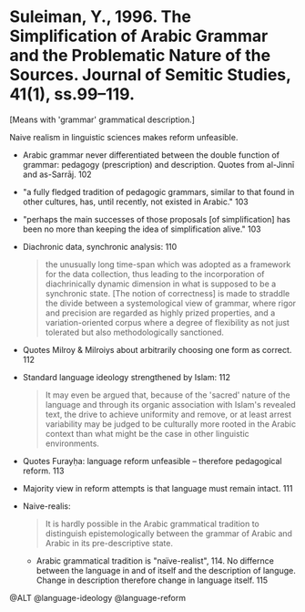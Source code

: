 # Suleiman, Y., 1996. The Simplification of Arabic Grammar and the Problematic Nature of the Sources.  Journal of Semitic Studies, 41(1), ss.99–119.

[Means with 'grammar' grammatical description.]

Naive realism in linguistic sciences makes reform unfeasible. 

- Arabic grammar never differentiated between the double function of grammar: pedagogy (prescription) and description. Quotes from al-Jinnī and as-Sarrāj. 102

- "a fully fledged tradition of pedagogic grammars, similar to that found in other cultures, has, until recently, not existed in Arabic." 103

- "perhaps the main successes of those proposals [of simplification] has been no more than keeping the idea of simplification alive." 103

- Diachronic data, synchronic analysis:  110 

    > the unusually long time-span which was adopted as a framework for the data collection, thus leading to the incorporation of diachrinically dynamic dimension in what is supposed to be a synchronic state. [The notion of correctness] is made to straddle the divide between a systemological view of grammar, where rigor and precision are regarded as highly prized properties, and a variation-oriented corpus where a degree of flexibility as not just tolerated but also methodologically sanctioned.

- Quotes Milroy & Milroiys about arbitrarily choosing one form as correct. 112

- Standard language ideology strengthened by Islam: 112

    > It may even be argued that, because of the 'sacred' nature of the language and through its organic association with Islam's revealed text, the drive to achieve uniformity and remove, or at least arrest variability may be judged to be culturally more rooted in the Arabic context than what might be the case in other linguistic environments.

- Quotes Furayḥa: language reform unfeasible – therefore pedagogical reform. 113

- Majority view in reform attempts is that language must remain intact. 111

- Naive-realis:

    > It is hardly possible in the Arabic grammatical tradition to distinguish epistemologically  between the grammar of Arabic and Arabic in its pre-descriptive state.
    
    - Arabic grammatical tradition is "naïve-realist", 114. No differnce between the language in and of itself and the description of languge. Change in description therefore change in language itself. 115

@ALT
@language-ideology
@language-reform
